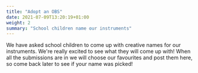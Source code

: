 ```yaml
---
title: "Adopt an OBS"
date: 2021-07-09T13:20:19+01:00
weight: 2
summary: "School children name our instruments"
---
```


We have asked school children to come up with creative names for our instruments.  We're really excited to see what they will come up with!  When all the submissions are in we will choose our favourites and post them here, so come back later to see if your name was picked!